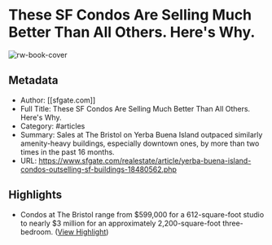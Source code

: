 # These SF Condos Are Selling Much Better Than All Others. Here's Why.

![rw-book-cover](https://readwise-assets.s3.amazonaws.com/media/uploaded_book_covers/profile_981205/rawImage_EhpD2lB.jpg)

## Metadata
- Author: [[sfgate.com]]
- Full Title: These SF Condos Are Selling Much Better Than All Others. Here's Why.
- Category: #articles
- Summary: Sales at The Bristol on Yerba Buena Island outpaced similarly amenity-heavy buildings, especially downtown ones, by more than two times in the past 16 months.
- URL: https://www.sfgate.com/realestate/article/yerba-buena-island-condos-outselling-sf-buildings-18480562.php

## Highlights
- Condos at The Bristol range from $599,000 for a 612-square-foot studio to nearly $3 million for an approximately 2,200-square-foot three-bedroom. ([View Highlight](https://read.readwise.io/read/01hfa795nmsyxwg66bjgejz6a6))
